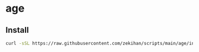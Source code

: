 # age

## Install

```bash
curl -sSL https://raw.githubusercontent.com/zekihan/scripts/main/age/install.sh | bash
```
